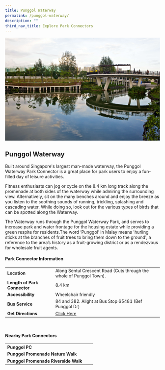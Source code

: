 ```yaml
---
title: Punggol Waterway
permalink: /punggol-waterway/
description: ""
third_nav_title: Explore Park Connectors
---
```

![](/images/punggolwaterway_1.jpg)

## Punggol Waterway

Built around Singapore's largest man-made waterway, the Punggol Waterway Park Connector is a great place for park users to enjoy a fun-filled day of leisure activities.

Fitness enthusiasts can jog or cycle on the 8.4 km long track along the promenade at both sides of the waterway while admiring the surrounding view. Alternatively, sit on the many benches around and enjoy the breeze as you listen to the soothing sounds of running, trickling, splashing and cascading water. While doing so, look out for the various types of birds that can be spotted along the Waterway.

The Waterway runs through the Punggol Waterway Park, and serves to increase park and water frontage for the housing estate while providing a green respite for residents.The word ‘Punggol’ in Malay means 'hurling sticks at the branches of fruit trees to bring them down to the ground', a reference to the area’s history as a fruit-growing district or as a rendezvous for wholesale fruit agents.


#### Park Connector Information

|  |  |  |
| -------- | -------- | -------- |
| **Location** | Along Sentul Crescent Road (Cuts through the whole of Punggol Town). |  |
| **Length of Park Connector** | 8.4 km   |  |
| **Accessibility** | Wheelchair friendly | |
| **Bus Service** | 84 and 382. Alight at Bus Stop 65481 (Bef Punggol Dr) | |
| **Get Directions** | [Click Here](http://www.onemap.gov.sg/main/v2/?lat=1.4109783&amp;lng=103.9044106) | |

<br>	

#### Nearby Park Connectors

|   |  |  |
| -------- | -------- | -------- |
| **Punggol PC** | | |
|**Punggol Promenade Nature Walk** | | |
|**Punggol Promenade Riverside Walk** | | |